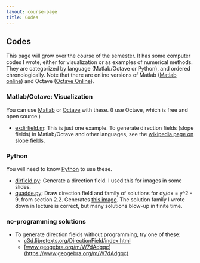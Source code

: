 ```yaml
---
layout: course-page
title: Codes
---
```


## Codes

This page will grow over the course of the semester.  It has some computer codes I wrote, either for visualization or as examples of numerical methods.  They are categorized by language (Matlab/Octave or Python), and ordered chronologically.  Note that there are online versions of Matlab ([Matlab online](https://matlab.mathworks.com/)) and Octave ([Octave Online](https://octave-online.net/)).

### Matlab/Octave: Visualization

You can use [Matlab](https://www.mathworks.com/products/matlab.html) or [Octave](https://www.gnu.org/software/octave/) with these.  (I use Octave, which is free and open source.)

* [exdirfield.m](assets/codes/F23/exdirfield.m):  This is just one example.  To generate direction fields (slope fields) in Matlab/Octave and other languages, see the [wikipedia page on slope fields](https://en.wikipedia.org/wiki/Slope_field#Software_for_plotting_slope_fields).

<!--
* [streamcyl.m](assets/codes/F23/streamcyl.m): Generate a contour figure, showing streamlines around a cylinder, for Example 5 in the slides for section 2.4.

### Matlab/Octave: Numerical methods

* [simpleeuler.m](assets/codes/F23/simpleeuler.m): Solve the simplest ODE IVP (y'=y,y(0)=1) by the Euler method.  See the slides for section 2.6.
/-->

### Python

You will need to know [Python](https://www.python.org/) to use these.

* [dirfield.py](assets/codes/F23/dirfield.py):  Generate a direction field.  I used this for images in some slides.
* [quadde.py](assets/codes/F23/quadde.py):  Draw direction field and family of solutions for dy/dx = y^2 - 9, from section 2.2.  Generates [this image](assets/codes/F23/quadde.png).  The solution family I wrote down in lecture is correct, but many solutions blow-up in finite time.

### no-programming solutions

* To generate direction fields without programming, try one of these:
    * [c3d.libretexts.org/DirectionField/index.html](https://c3d.libretexts.org/DirectionField/index.html)
    * [www.geogebra.org/m/W7dAdgqc](https://www.geogebra.org/m/W7dAdgqc)
